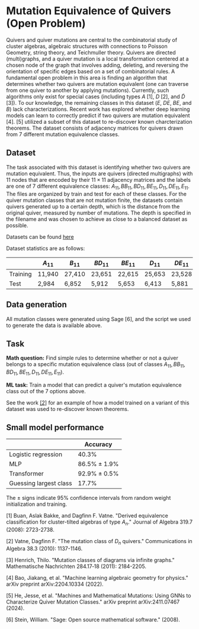 # Mutation Equivalence of Quivers (Open Problem)

Quivers and quiver mutations are central to the combinatorial study of cluster algebras, algebraic structures with connections to Poisson Geometry, string theory, and Teichmuller theory. Quivers are directed (multi)graphs, and a quiver mutation is a local transformation centered at a chosen node of the graph that involves adding, deleting, and reversing the orientation of specific edges based on a set of combinatorial rules. A fundamental open problem in this area is finding an algorithm that determines whether two quivers are mutation equivalent (one can traverse from one quiver to another by applying mutations). Currently, such algorithms only exist for special cases (including types $A$ \[1\], $D$ \[2\], and $\tilde{D}$ \[3\]). To our knowledge, the remaining classes in this dataset ($E$, $DE$, $BE$, and $B$) lack characterizations. Recent work has explored whether deep learning models can learn to correctly predict if two quivers are mutation equivalent \[4\]. \[5\] utilized a subset of this dataset to re-discover known charcterization theorems. The dataset consists of adjacency matrices for quivers drawn from 7 different mutation equivalence classes.

## Dataset 

The task associated with this dataset is identifying whether two quivers are mutation equivalent. Thus, the inputs are quivers (directed multigraphs) with $11$ nodes that are encoded by their $11 \times 11$ adjacency matrices and the labels are one of $7$ different equivalence classes: $A_{11},BB_{11},BD_{11},BE_{11},D_{11},DE_{11},E_{11}$. The files are organized by train and test for each of these classes. For the quiver mutation classes that are not mutation finite, the datasets contain quivers generated up to a certain depth, which is the distance from the original quiver, measured by number of mutations. The depth is specified in the filename and was chosen to achieve as close to a balanced dataset as possible. 

Datasets can be found [here](https://drive.google.com/file/d/1UmRLOhNq2mX6s4NQPIgciuGG9HfvrKWC/view?usp=sharing)

Dataset statistics are as follows:

| | $A_{11}$ | $B_{11}$ | $BD_{11}$ | $BE_{11}$ | $D_{11}$ | $DE_{11}$ | $E_{11}$ | Total |
|---|---|--|---|---|---|----|----|---|
| Training | 11,940 | 27,410 | 23,651 | 22,615 | 25,653 | 23,528 | 28,998 | 163,795 |
| Test | 2,984 | 6,852 | 5,912 | 5,653 | 6,413 | 5,881 | 7,249 | 40,944 |


## Data generation

All mutation classes were generated using Sage \[6\], and the script we used to generate the data is available above.

## Task

**Math question:** Find simple rules to determine whether or not a quiver belongs to a specific mutation equivalence class (out of classes $A_{11},BB_{11},BD_{11},BE_{11},D_{11},DE_{11},E_{11}$).

**ML task:** Train a model that can predict a quiver's mutation equivalence class out of the 7 options above.

See the work [\[2\]](https://arxiv.org/abs/2411.07467) for an example of how a model trained on a variant of this dataset was used to re-discover known theorems.

## Small model performance

|  | Accuracy | 
|----------|----------|
| Logistic regression | $40.3\%$ |
| MLP | $86.5\% \pm 1.9\%$ | 
| Transformer | $92.9\% \pm 0.5\%$ |
| Guessing largest class | $17.7\%$ |

The $\pm$ signs indicate 95% confidence intervals from random weight initialization and training.

\[1\] Buan, Aslak Bakke, and Dagfinn F. Vatne. "Derived equivalence classification for cluster-tilted algebras of type $A_n$." Journal of Algebra 319.7 (2008): 2723-2738.

\[2\] Vatne, Dagfinn F. "The mutation class of $D_n$ quivers." Communications in Algebra 38.3 (2010): 1137-1146.

\[3\] Henrich, Thilo. "Mutation classes of diagrams via infinite graphs." Mathematische Nachrichten 284.17‐18 (2011): 2184-2205.

\[4\] Bao, Jiakang, et al. "Machine learning algebraic geometry for physics." arXiv preprint arXiv:2204.10334 (2022).

\[5\] He, Jesse, et al. "Machines and Mathematical Mutations: Using GNNs to Characterize Quiver Mutation Classes." arXiv preprint arXiv:2411.07467 (2024).

\[6\] Stein, William. "Sage: Open source mathematical software." (2008).


